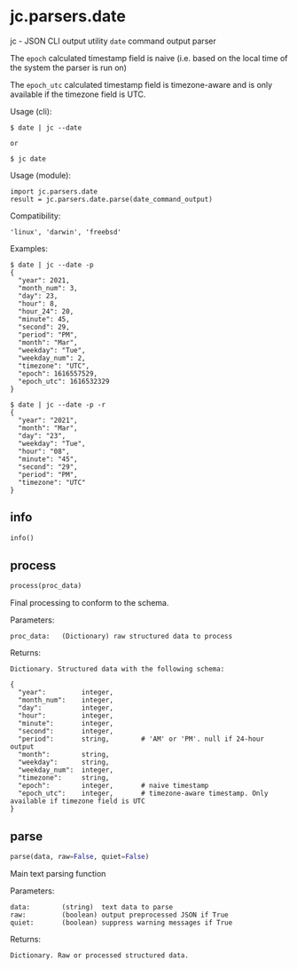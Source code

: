 
# jc.parsers.date
jc - JSON CLI output utility `date` command output parser

The `epoch` calculated timestamp field is naive (i.e. based on the local time of the system the parser is run on)

The `epoch_utc` calculated timestamp field is timezone-aware and is only available if the timezone field is UTC.

Usage (cli):

    $ date | jc --date

    or

    $ jc date

Usage (module):

    import jc.parsers.date
    result = jc.parsers.date.parse(date_command_output)

Compatibility:

    'linux', 'darwin', 'freebsd'

Examples:

    $ date | jc --date -p
    {
      "year": 2021,
      "month_num": 3,
      "day": 23,
      "hour": 8,
      "hour_24": 20,
      "minute": 45,
      "second": 29,
      "period": "PM",
      "month": "Mar",
      "weekday": "Tue",
      "weekday_num": 2,
      "timezone": "UTC",
      "epoch": 1616557529,
      "epoch_utc": 1616532329
    }

    $ date | jc --date -p -r
    {
      "year": "2021",
      "month": "Mar",
      "day": "23",
      "weekday": "Tue",
      "hour": "08",
      "minute": "45",
      "second": "29",
      "period": "PM",
      "timezone": "UTC"
    }


## info
```python
info()
```


## process
```python
process(proc_data)
```

Final processing to conform to the schema.

Parameters:

    proc_data:   (Dictionary) raw structured data to process

Returns:

    Dictionary. Structured data with the following schema:

    {
      "year":         integer,
      "month_num":    integer,
      "day":          integer,
      "hour":         integer,
      "minute":       integer,
      "second":       integer,
      "period":       string,        # 'AM' or 'PM'. null if 24-hour output
      "month":        string,
      "weekday":      string,
      "weekday_num":  integer,
      "timezone":     string,
      "epoch":        integer,       # naive timestamp
      "epoch_utc":    integer,       # timezone-aware timestamp. Only available if timezone field is UTC
    }


## parse
```python
parse(data, raw=False, quiet=False)
```

Main text parsing function

Parameters:

    data:        (string)  text data to parse
    raw:         (boolean) output preprocessed JSON if True
    quiet:       (boolean) suppress warning messages if True

Returns:

    Dictionary. Raw or processed structured data.

